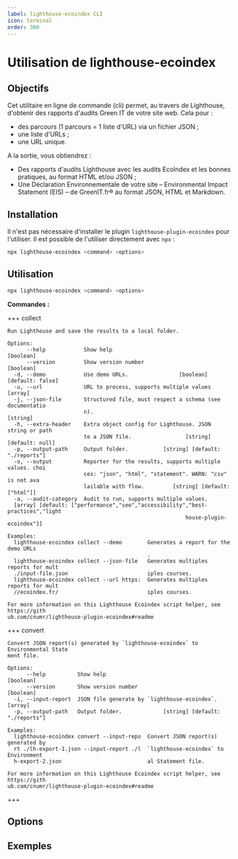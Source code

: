 ```yaml
---
label: lighthouse-ecoindex CLI
icon: terminal
order: 300
---
```


# Utilisation de lighthouse-ecoindex

## Objectifs

Cet utilitaire en ligne de commande (cli) permet, au travers de Lighthouse, d'obtenir des rapports d'audits Green IT de votre site web. Cela pour :

- des parcours (1 parcours = 1 liste d'URL) via un fichier JSON ;
- une liste d'URLs ;
- une URL unique.

A la sortie, vous obtiendrez :

- Des rapports d'audits Lighthouse avec les audits EcoIndex et les bonnes pratiques, au format HTML et/ou JSON ;
- Une Déclaration Environnementale de votre site – Environmental Impact Statement (EIS) – de GreenIT.fr® au format JSON, HTML et Markdown.

## Installation

Il n'est pas nécessaire d'installer le plugin `lighthouse-plugin-ecoindex` pour l'utiliser. Il est possible de l'utiliser directement avec `npx` :

```bash
npx lighthouse-ecoindex <command> <options>
```

## Utilisation

```bash
npx lighthouse-ecoindex <command> <options>
```

**Commandes :**

+++ collect

```text
Run Lighthouse and save the results to a local folder.

Options:
      --help            Show help                                      [boolean]
      --version         Show version number                            [boolean]
  -d, --demo            Use demo URLs.                [boolean] [default: false]
  -u, --url             URL to process, supports multiple values         [array]
  -j, --json-file       Structured file, must respect a schema (see documentatio
                        n).                                             [string]
  -h, --extra-header    Extra object config for Lighthouse. JSON string or path
                        to a JSON file.                 [string] [default: null]
  -p, --output-path     Output folder.           [string] [default: "./reports"]
  -o, --output          Reporter for the results, supports multiple values. choi
                        ces: "json", "html", "statement". WARN: "csv" is not ava
                        lailable with flow.         [string] [default: ["html"]]
  -a, --audit-category  Audit to run, supports multiple values.
  [array] [default: ["performance","seo","accessibility","best-practices","light
                                                        house-plugin-ecoindex"]]

Examples:
  lighthouse-ecoindex collect --demo        Generates a report for the demo URLs
                                            .
  lighthouse-ecoindex collect --json-file   Generates multiples reports for mult
  ./input-file.json                         iples courses.
  lighthouse-ecoindex collect --url https:  Generates multiples reports for mult
  //ecoindex.fr/                            iples courses.

For more information on this Lighthouse Ecoindex script helper, see https://gith
ub.com/cnumr/lighthouse-plugin-ecoindex#readme
```

+++ convert

```text
Convert JSON report(s) generated by `lighthouse-ecoindex` to Environmental State
ment file.

Options:
      --help          Show help                                        [boolean]
      --version       Show version number                              [boolean]
  -i, --input-report  JSON file generate by `lighthouse-ecoindex`.       [array]
  -p, --output-path   Output folder.             [string] [default: "./reports"]

Examples:
  lighthouse-ecoindex convert --input-repo  Convert JSON report(s) generated by
  rt ./lh-export-1.json --input-report ./l  `lighthouse-ecoindex` to Environment
  h-export-2.json                           al Statement file.

For more information on this Lighthouse Ecoindex script helper, see https://gith
ub.com/cnumr/lighthouse-plugin-ecoindex#readme
```

+++

## Options

## Exemples
